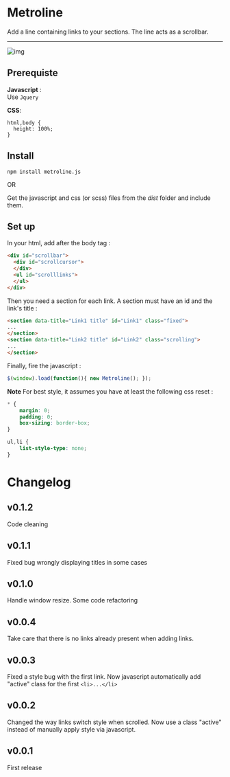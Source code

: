 # Metroline

Add a line containing links to your sections. The line acts as a scrollbar.

---

![img](http://s30.postimg.org/4digxvhip/Capture_d_cran_2015_06_25_14_14_16.png)

## Prerequiste

**Javascript** :  
Use `Jquery`

**CSS**:  
```
html,body {
  height: 100%;
}
```

## Install

```
npm install metroline.js
```

OR

Get the javascript and css (or scss) files from the *dist* folder and include them.

## Set up

In your html, add after the body tag :

```html
<div id="scrollbar">
  <div id="scrollcursor">
  </div>
  <ul id="scrolllinks">
  </ul>
</div>
```

Then you need a section for each link. A section must have an id and the link's title :

```html
<section data-title="Link1 title" id="Link1" class="fixed">
...
</section>
<section data-title="Link2 title" id="Link2" class="scrolling">
...
</section>
```

Finally, fire the javascript :

```javascript
$(window).load(function(){ new Metroline(); });
```

**Note**
For best style, it assumes you have at least the following css reset :

```css
* {
	margin: 0;
	padding: 0;
	box-sizing: border-box;
}

ul,li {
	list-style-type: none;
}
```

# Changelog

## v0.1.2

Code cleaning

## v0.1.1

Fixed bug wrongly displaying titles in some cases

## v0.1.0

Handle window resize.
Some code refactoring

## v0.0.4

Take care that there is no links already present when adding links.

## v0.0.3

Fixed a style bug with the first link. Now javascript automatically add "active" class for the first `<li>...</li>`

## v0.0.2

Changed the way links switch style when scrolled. Now use a class "active" instead of manually apply style via javascript.

## v0.0.1

First release
